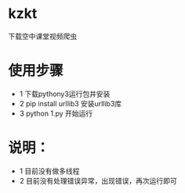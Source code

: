 # kzkt
下载空中课堂视频爬虫

# 使用步骤
* 1  下载pythony3运行包并安装
* 2  pip install urllib3 安装urllib3库
* 3  python 1.py  开始运行

# 说明：
* 1  目前没有做多线程
* 2  目前没有处理错误异常，出现错误，再次运行即可
